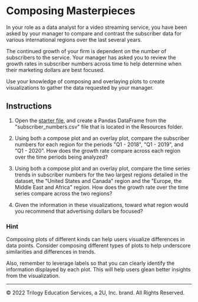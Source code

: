 # Composing Masterpieces

In your role as a data analyst for a video streaming service, you have been asked by your manager to compare and contrast the subscriber data for various international regions over the last several years.

The continued growth of your firm is dependent on the number of subscribers to the service. Your manager has asked you to review the growth rates in subscriber numbers across time to help determine when their marketing dollars are best focused.

Use your knowledge of composing and overlaying plots to create visualizations to gather the data requested by your manager.

## Instructions

1. Open the [starter file](Unsolved/composing_masterpieces.ipynb), and create a Pandas DataFrame from the "subscriber_numbers.csv" file that is located in the Resources folder.

2. Using both a compose plot and an overlay plot, compare the subscriber numbers for each region for the periods "Q1 - 2018", "Q1 - 2019", and "Q1 - 2020".  How does the growth rate compare across each region over the time periods being analyzed?

3. Using both a compose plot and an overlay plot, compare the time series trends in subscriber numbers for the two largest regions detailed in the dataset, the "United States and Canada" region and the "Europe, the Middle East and Africa" region. How does the growth rate over the time series compare across the two regions?

4. Given the information in these visualizations, toward what region would you recommend that advertising dollars be focused?

### Hint

Composing plots of different kinds can help users visualize differences in data points. Consider composing different types of plots to help underscore similarities and differences in trends.

Also, remember to leverage labels so that you can clearly identify the information displayed by each plot. This will help users glean better insights from the visualization.

---

© 2022 Trilogy Education Services, a 2U, Inc. brand. All Rights Reserved.
